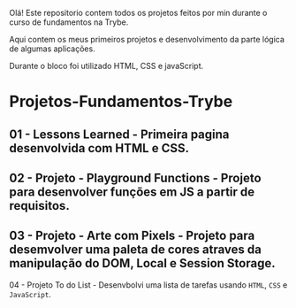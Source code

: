   Olá! Este repositorio contem todos os projetos feitos por min durante o curso de fundamentos na Trybe.
  
  Aqui contem os meus primeiros projetos e desenvolvimento da parte lógica de algumas aplicações.
  
  Durante o bloco foi utilizado HTML, CSS e javaScript.
  

# Projetos-Fundamentos-Trybe

01 - Lessons Learned - Primeira pagina desenvolvida com HTML e CSS.
--
02 - Projeto - Playground Functions - Projeto para desenvolver funções em JS a partir de requisitos.
--
03 - Projeto - Arte com Pixels - Projeto para desemvolver uma paleta de cores atraves da manipulação do DOM, Local e Session Storage.
--
04 - Projeto To do List - Desenvbolvi uma lista de tarefas usando `HTML`, `CSS` e `JavaScript`.
